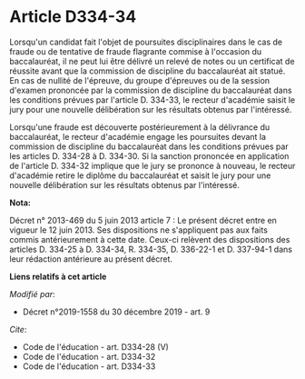 # Article D334-34

Lorsqu'un candidat fait l'objet de poursuites disciplinaires dans le cas de fraude ou de tentative de fraude flagrante
commise à l'occasion du baccalauréat, il ne peut lui être délivré un relevé de notes ou un certificat de réussite avant que
la commission de discipline du baccalauréat ait statué. En cas de nullité de l'épreuve, du groupe d'épreuves ou de la session
d'examen prononcée par la commission de discipline du baccalauréat dans les conditions prévues par l'article D. 334-33, le
recteur d'académie saisit le jury pour une nouvelle délibération sur les résultats obtenus par l'intéressé.

Lorsqu'une fraude est découverte postérieurement à la délivrance du baccalauréat, le recteur d'académie engage les poursuites
devant la commission de discipline du baccalauréat dans les conditions prévues par les articles D. 334-28 à D. 334-30. Si la
sanction prononcée en application de l'article D. 334-32 implique que le jury se prononce à nouveau, le recteur d'académie
retire le diplôme du baccalauréat et saisit le jury pour une nouvelle délibération sur les résultats obtenus par l'intéressé.

**Nota:**

Décret n° 2013-469 du 5 juin 2013 article 7 : Le présent décret entre en    vigueur le 12 juin 2013. Ses dispositions ne
s'appliquent pas aux   faits  commis antérieurement à cette date. Ceux-ci relèvent des   dispositions  des articles D. 334-25
à D. 334-34, R. 334-35, D. 336-22-1   et D.  337-94-1 dans leur rédaction antérieure au présent décret.

**Liens relatifs à cet article**

_Modifié par_:

  - Décret n°2019-1558 du 30 décembre 2019 - art. 9

_Cite_:

  - Code de l'éducation - art. D334-28 (V)
  - Code de l'éducation - art. D334-32
  - Code de l'éducation - art. D334-33
